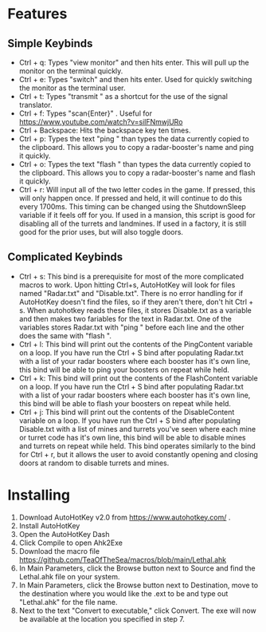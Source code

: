 # Features

## Simple Keybinds
* Ctrl + q: Types "view monitor" and then hits enter. This will pull up the monitor on the terminal quickly.
* Ctrl + e: Types "switch" and then hits enter. Used for quickly switching the monitor as the terminal user.
* Ctrl + t: Types "transmit " as a shortcut for the use of the signal translator.
* Ctrl + f: Types "scan{Enter}" . Useful for https://www.youtube.com/watch?v=silFNmwjURo
* Ctrl + Backspace: Hits the backspace key ten times.
* Ctrl + p: Types the text "ping " than types the data currently copied to the clipboard. This allows you to copy a radar-booster's name and ping it quickly.
* Ctrl + o: Types the text "flash " than types the data currently copied to the clipboard. This allows you to copy a radar-booster's name and flash it quickly.
* Ctrl + r: Will input all of the two letter codes in the game. If pressed, this will only happen once. If pressed and held, it will continue to do this every 1700ms. This timing can be changed using the ShutdownSleep variable if it feels off for you. If used in a mansion, this script is good for disabling all of the turrets and landmines. If used in a factory, it is still good for the prior uses, but will also toggle doors.

## Complicated Keybinds
* Ctrl + s: This bind is a prerequisite for most of the more complicated macros to work. Upon hitting Ctrl+s, AutoHotKey will look for files named "Radar.txt" and "Disable.txt". There is no error handling for if AutoHotKey doesn't find the files, so if they aren't there, don't hit Ctrl + s. When autohotkey reads these files, it stores Disable.txt as a variable and then makes two fariables for the text in Radar.txt. One of the variables stores Radar.txt with "ping " before each line and the other does the same with "flash ".
* Ctrl + l: This bind will print out the contents of the PingContent variable on a loop. If you have run the Ctrl + S bind after populating Radar.txt with a list of your radar boosters where each booster has it's own line, this bind will be able to ping your boosters on repeat while held.
* Ctrl + k: This bind will print out the contents of the FlashContent variable on a loop. If you have run the Ctrl + S bind after populating Radar.txt with a list of your radar boosters where each booster has it's own line, this bind will be able to flash your boosters on repeat while held.
* Ctrl + j: This bind will print out the contents of the DisableContent variable on a loop. If you have run the Ctrl + S bind after populating Disable.txt with a list of mines and turrets you've seen where each mine or turret code has it's own line, this bind will be able to disable mines and turrets on repeat while held. This bind operates similarly to the bind for Ctrl + r, but it allows the user to avoid constantly opening and closing doors at random to disable turrets and mines.

# Installing
1. Download AutoHotKey v2.0 from https://www.autohotkey.com/ .
2. Install AutoHotKey
3. Open the AutoHotKey Dash
4. Click Compile to open Ahk2Exe
5. Download the macro file https://github.com/TeaOfTheSea/macros/blob/main/Lethal.ahk
6. In Main Parameters, click the Browse button next to Source and find the Lethal.ahk file on your system.
7. In Main Parameters, click the Browse button next to Destination, move to the destination where you would like the .ext to be and type out "Lethal.ahk" for the file name.
8. Next to the text "Convert to executable," click Convert. The exe will now be available at the location you specified in step 7.
